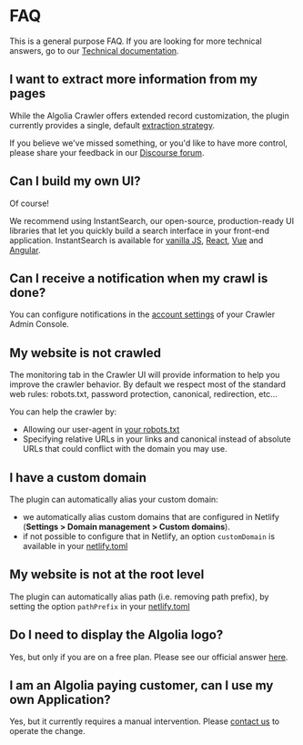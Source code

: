 # FAQ

This is a general purpose FAQ. If you are looking for more technical answers, go to our [Technical documentation](Extraction.md).

## I want to extract more information from my pages<!-- omit in toc -->

While the Algolia Crawler offers extended record customization, the plugin currently provides a single, default [extraction strategy](Extraction.md).

If you believe we've missed something, or you'd like to have more control, please share your feedback in our [Discourse forum](https://discourse.algolia.com/c/netlify/28).

## Can I build my own UI?<!-- omit in toc -->

Of course!

We recommend using InstantSearch, our open-source, production-ready UI libraries that let you quickly build a search interface in your front-end application. InstantSearch is available for [vanilla JS](https://www.algolia.com/doc/guides/building-search-ui/what-is-instantsearch/js/), [React](https://www.algolia.com/doc/guides/building-search-ui/what-is-instantsearch/react/), [Vue](https://www.algolia.com/doc/guides/building-search-ui/what-is-instantsearch/vue/) and [Angular](https://www.algolia.com/doc/guides/building-search-ui/what-is-instantsearch/angular/).

## Can I receive a notification when my crawl is done?<!-- omit in toc -->

You can configure notifications in the [account settings](https://crawler.algolia.com/admin/user/settings/) of your Crawler Admin Console.

## My website is not crawled<!-- omit in toc -->

The monitoring tab in the Crawler UI will provide information to help you improve the crawler behavior.
By default we respect most of the standard web rules: robots.txt, password protection, canonical, redirection, etc...

You can help the crawler by:

- Allowing our user-agent in [your robots.txt](https://www.algolia.com/doc/tools/crawler/troubleshooting/faq/#what-is-the-user-agent-of-the-crawler-useful-for-whitelisting)
- Specifying relative URLs in your links and canonical instead of absolute URLs that could conflict with the domain you may use.

## I have a custom domain<!-- omit in toc -->

The plugin can automatically alias your custom domain:

- we automatically alias custom domains that are configured in Netlify (**Settings > Domain management > Custom domains**).
- if not possible to configure that in Netlify, an option `customDomain` is available in your [netlify.toml](/plugin/README.md#inputs)

## My website is not at the root level<!-- omit in toc -->

The plugin can automatically alias path (i.e. removing path prefix), by setting the option `pathPrefix` in your [netlify.toml](/plugin/README.md#inputs)

## Do I need to display the Algolia logo?

Yes, but only if you are on a free plan.
Please see our official answer [here](https://www.algolia.com/doc/faq/accounts-billing/do-i-need-to-display-the-algolia-logo-when-i-am-on-the-free-plan/).

## I am an Algolia paying customer, can I use my own Application?

Yes, but it currently requires a manual intervention.
Please [contact us](mailto:support@algolia.com) to operate the change.
